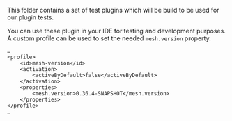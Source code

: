 This folder contains a set of test plugins which will be build to be used for our plugin tests.

You can use these plugin in your IDE for testing and development purposes. A custom profile can be used to set the needed `mesh.version` property.

```
…
<profile>
    <id>mesh-version</id>
    <activation>
        <activeByDefault>false</activeByDefault>
    </activation>
    <properties>
        <mesh.version>0.36.4-SNAPSHOT</mesh.version>
    </properties>
</profile>
…
```

